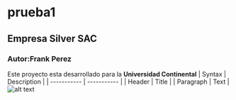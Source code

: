 # prueba1
## Empresa Silver SAC
### Autor:Frank Perez 
Este proyecto  esta desarrollado para la **Universidad Continental**
| Syntax | Description |
| ----------- | ----------- |
| Header | Title |
| Paragraph | Text |
![alt text]()
